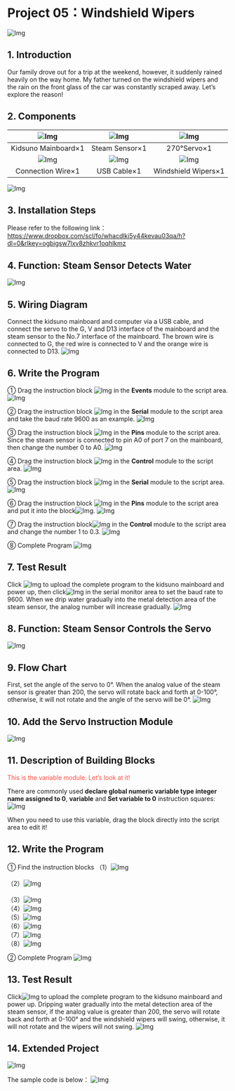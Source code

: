# Project 05：Windshield Wipers

![Img](/media/511.png)

## 1. Introduction
Our family drove out for a trip at the weekend, however, it suddenly rained heavily on the way home. My father turned on the windshield wipers and the rain on the front glass of the car was constantly scraped away. Let’s explore the reason!

## 2. Components
|![Img](/media/KidsunoMainboard.png)|![Img](/media/SteamSensor.png)|![Img](/media/270°Servo.png)|
| :--: | :--: | :--: |
|Kidsuno Mainboard×1|Steam Sensor×1|270°Servo×1|
|![Img](/media/ConnectionWire.png)|![Img](/media/USBCable.png)| ![Img](/media/WindshieldWipers.png) |
|Connection Wire×1|USB Cable×1| Windshield Wipers×1 |

![Img](/media/512.png)

## 3. Installation Steps
Please refer to the following link：https://www.dropbox.com/scl/fo/whacdlki5y44kevau03qa/h?dl=0&rlkey=ogbigsw7lxv8zhkvr1oqhlkmz


## 4. Function: Steam Sensor Detects Water
![Img](/media/513.png)


## 5. Wiring Diagram
Connect the kidsuno mainboard and computer via a USB cable, and connect the servo to the G, V and D13 interface of the mainboard and the steam sensor to the No.7 interface of the mainboard.
The brown wire is connected to G, the red wire is connected to V and the orange wire is connected to D13.
![Img](/media/514.png)

## 6. Write the Program
① Drag the instruction block ![Img](/media/515.png) in the **Events** module to the script area.
![Img](/media/516.png)

② Drag the instruction block ![Img](/media/517.png) in the **Serial** module to the script area and take the baud rate 9600 as an example.
![Img](/media/518.png)

③ Drag the instruction block ![Img](/media/519.png) in the **Pins** module to the script area. Since the steam sensor is connected to pin A0 of port 7 on the mainboard, then change the number 0 to A0.
![Img](/media/520.png)

④ Drag the instruction block ![Img](/media/521.png) in the **Control** module to the script area. 
![Img](/media/522.png)

⑤ Drag the instruction block ![Img](/media/523.png) in the **Serial** module to the script area.
![Img](/media/524.png)

⑥ Drag the instruction block ![Img](/media/525.png) in the **Pins** module to the script area and put it into the block![Img](/media/526.png).
![Img](/media/527.png)

⑦ Drag the instruction block![Img](/media/528.png) in the **Control** module to the script area and change the number 1 to 0.3.
![Img](/media/529.png)

⑧ Complete Program
![Img](/media/530.png)


## 7. Test Result
Click ![Img](/media/531.png) to upload the complete program to the kidsuno mainboard and power up, then click![Img](/media/532.png) in the serial monitor area to set the baud rate to 9600. When we drip water gradually into the metal detection area of the steam sensor, the analog number will increase gradually.
![Img](/media/533.png)


## 8. Function: Steam Sensor Controls the Servo
![Img](/media/534.png)


## 9. Flow Chart 
First, set the angle of the servo to 0°. When the analog value of the steam  sensor is greater than 200, the servo will rotate back and forth at 0-100°, otherwise, it will not rotate and the angle of the servo will be 0°.
![Img](/media/535.png)


## 10. Add the Servo Instruction Module
![Img](/media/536.png)


## 11. Description of Building Blocks 
<span style="color: rgb(255, 76, 65);">This is the variable module. Let’s look at it!</span> 

There are commonly used **declare global numeric variable type integer name assigned to 0**, **variable** and **Set variable to 0** instruction squares:
![Img](/media/537.png)

When you need to use this variable, drag the block directly into the script area to edit it!

## 12. Write the Program

① Find the instruction blocks
（1）![Img](/media/538.png)
<br>   
（2）![Img](/media/539.png)
<br>   
（3）![Img](/media/540.png)
<br>
（4）![Img](/media/541.png)
<br>
（5）![Img](/media/542.png)
<br>
（6）![Img](/media/543.png)
<br>
（7）![Img](/media/544.png)
<br>
（8）![Img](/media/545.png)
<br>

② Complete Program
![Img](/media/546.png)


## 13. Test Result
Click![Img](/media/531.png) to upload the complete program to the kidsuno mainboard and power up. Dripping water gradually into the metal detection area of the steam sensor, if the analog value is greater than 200, the servo will rotate back and forth at 0-100° and the windshield wipers will swing, otherwise, it will not rotate and the wipers will not swing.
![Img](./FILES/Project%2005：Windshield%20Wipers.md/img-20230714083149.png)


## 14. Extended Project
![Img](/media/547.png)

The sample code is below：
![Img](/media/548.png)











































